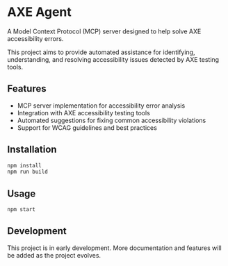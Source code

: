# AXE Agent

A Model Context Protocol (MCP) server designed to help solve AXE accessibility errors.

This project aims to provide automated assistance for identifying, understanding, and resolving accessibility issues detected by AXE testing tools.

## Features

- MCP server implementation for accessibility error analysis
- Integration with AXE accessibility testing tools
- Automated suggestions for fixing common accessibility violations
- Support for WCAG guidelines and best practices

## Installation

```bash
npm install
npm run build
```

## Usage

```bash
npm start
```

## Development

This project is in early development. More documentation and features will be added as the project evolves.
